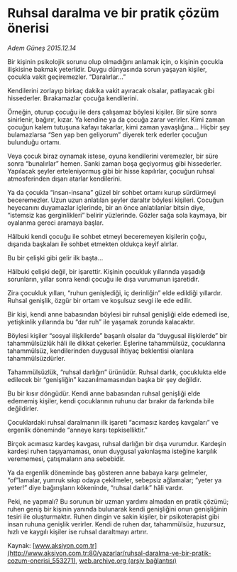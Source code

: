 # Ruhsal daralma ve bir pratik çözüm önerisi

*Adem Güneş 2015.12.14*

<div class="pNewsDetailMainContent ctx_content" itemprop="articleBody">
 <p>
  Bir kişinin psikolojik sorunu olup olmadığını anlamak için, o kişinin çocukla ilişkisine bakmak yeterlidir. Duygu dünyasında sorun yaşayan kişiler, çocukla vakit geçiremezler. “Daralırlar…”
 </p>
 <p>
  Kendilerini zorlayıp birkaç dakika vakit ayıracak olsalar, patlayacak gibi hissederler. Bırakamazlar çocuğa kendilerini.
 </p>
 <p>
  Örneğin, oturup çocuğu ile ders çalışamaz böylesi kişiler. Bir süre sonra sinirlenir, bağırır, kızar. Ya kendine ya da çocuğa zarar verirler. Kimi zaman çocuğun kalem tutuşuna kafayı takarlar, kimi zaman yavaşlığına… Hiçbir şey bulamazlarsa “Sen yap ben geliyorum” diyerek terk ederler çocuğun bulunduğu ortamı.
 </p>
 <p>
  Veya çocuk biraz oynamak istese, oyuna kendilerini veremezler, bir süre sonra “bunalırlar” hemen. Sanki zaman boşa geçiyormuş gibi hissederler. Yapılacak şeyler erteleniyormuş gibi bir hisse kapılırlar, çocuğun ruhsal atmosferinden dışarı atarlar kendilerini.
 </p>
 <p>
  Ya da çocukla “insan-insana” güzel bir sohbet ortamı kurup sürdürmeyi beceremezler. Uzun uzun anlatılan şeyler daraltır böylesi kişileri. Çocuğun heyecanını duyamazlar içlerinde, bir an önce anlatılanlar bitsin diye, “istemsiz kas gerginlikleri” belirir yüzlerinde. Gözler sağa sola kaymaya, bir oyalanma gereci aramaya başlar.
 </p>
 <p>
  Hâlbuki kendi çocuğu ile sohbet etmeyi beceremeyen kişilerin çoğu, dışarıda başkaları ile sohbet etmekten oldukça keyif alırlar.
 </p>
 <p>
  Bu bir çelişki gibi gelir ilk başta…
 </p>
 <p>
  Hâlbuki çelişki değil, bir işarettir. Kişinin çocukluk yıllarında yaşadığı sorunların, yıllar sonra kendi çocuğu ile dışa vurumunun işaretidir.
 </p>
 <p>
  Zira çocukluk yılları, “ruhun genişlediği, iç derinliğin” elde edildiği yıllardır. Ruhsal genişlik, özgür bir ortam ve koşulsuz sevgi ile ede edilir.
 </p>
 <p>
  Bir kişi, kendi anne babasından böylesi bir ruhsal genişliği elde edemedi ise, yetişkinlik yıllarında bu “dar ruh” ile yaşamak zorunda kalacaktır.
 </p>
 <p>
  Böylesi kişiler “sosyal ilişkilerde” başarılı olsalar da “duygusal ilişkilerde” bir tahammülsüzlük hâli ile dikkat çekerler. Eşlerine tahammülsüz, çocuklarına tahammülsüz, kendilerinden duygusal ihtiyaç beklentisi olanlara tahammülsüzdürler.
 </p>
 <p>
  Tahammülsüzlük, “ruhsal darlığın” ürünüdür. Ruhsal darlık, çocuklukta elde edilecek bir “genişliğin” kazanılmamasından başka bir şey değildir.
 </p>
 <p>
  Bu bir kısır döngüdür. Kendi anne babasından ruhsal genişliği elde edememiş kişiler, kendi çocuklarının ruhunu dar bırakır da farkında bile değildirler.
 </p>
 <p>
  Çocuklardaki ruhsal daralmanın ilk işareti “acımasız kardeş kavgaları” ve ergenlik döneminde “anneye karşı tepkiselliktir.”
 </p>
 <p>
  Birçok acımasız kardeş kavgası, ruhsal darlığın bir dışa vurumdur. Kardeşin kardeşi ruhen taşıyamaması, onun duygusal yakınlaşma isteğine karşılık verememesi, çatışmaların ana sebebidir.
 </p>
 <p>
  Ya da ergenlik döneminde baş gösteren anne babaya karşı gelmeler, “of”lamalar, yumruk sıkıp odaya çekilmeler, sebepsiz ağlamalar; “yeter ya yeter!” diye bağırışların kökeninde, “ruhsal darlık” hâli vardır.
 </p>
 <p>
  Peki, ne yapmalı? Bu sorunun bir uzman yardımı almadan en pratik çözümü; ruhen geniş bir kişinin yanında bulunarak kendi genişliğini onun genişliğinin tesiri ile oluşturmaktır. Ruhen dingin ve sakin kişiler, bir psikoterapist gibi insan ruhuna genişlik verirler. Kendi de ruhen dar, tahammülsüz, huzursuz, hızlı ve kaygılı kişiler ise ruhsal daraltmayı artırır.
 </p>
</div>


Kaynak: [www.aksiyon.com.tr](http://www.aksiyon.com.tr:80/yazarlar/ruhsal-daralma-ve-bir-pratik-cozum-onerisi_553271), [web.archive.org (arşiv bağlantısı)](http://web.archive.org/web/20151217021250/http://www.aksiyon.com.tr:80/yazarlar/ruhsal-daralma-ve-bir-pratik-cozum-onerisi_553271)

